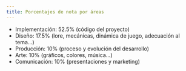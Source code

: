 ```yaml
---
title: Porcentajes de nota por áreas
---
```


- Implementación: 52.5% (código del proyecto)
- Diseño: 17.5% (lore, mecánicas, dinámica de juego, adecuación al tema...) 
- Producción: 10% (proceso y evolución del desarrollo)
- Arte: 10% (gráficos, colores, música...)
- Comunicación: 10% (presentaciones y marketing)